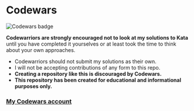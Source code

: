 # Codewars
![Codewars badge](https://www.codewars.com/users/NebylytsiaKyrylo/badges/large)

**Codewarriors are strongly encouraged not to look at my solutions to Kata** until you have completed it yourselves or at least took the time to think about your own approaches.

- Codewarriors should not submit my solutions as their own.
- I will not be accepting contributions of any form to this repo.
- **Creating a repository like this is discouraged by Codewars.**
- **This repository has been created for educational and informational purposes only.**
### [My Codewars account](https://www.codewars.com/users/NebylytsiaKyrylo)
